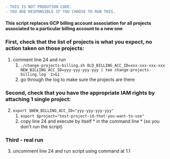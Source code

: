 ```diff
- THIS IS NOT PRODUTION CODE. 
- YOU ARE RESPONSIBLE IF YOU CHOOSE TO RUN THIS.
```


#### This script replaces GCP billing account association for all projects associated to a particular billing account to a new one


### First, check that the list of projects is what you expect, no action taken on those projects:
1. comment line 24 and run 
    1. `./change-projects-billing.sh OLD_BILLING_ACC_ID=xxx-xxx-xxx-xxx NEW_BILLING_ACC_ID=yyy-yyy-yyy-yyy | tee change-projects-billing.log  2>&1`
    2. go through the log to make sure the projects are there

### Second, check that you have the appropriate IAM rights by attaching 1 single project:

2. `export $NEW_BILLING_ACC_ID="yyy-yyy-yyy-yyy"`
    1. `export $project="test-project-id-that-you-want-to-use"`
    2. copy line 24 and execute by itself * in the command line * (so you don't run the script)


### Third - real run
3. uncomment line 24 and run script using command at 1.1